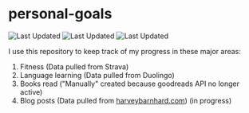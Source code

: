 # personal-goals
![Last Updated](https://img.shields.io/date/1614909036?color=FC4C02&label=Fitness%20Updated&logo=strava)
![Last Updated](https://img.shields.io/date/1614909036?color=7ac70c&label=Language%20Updated&logo=duolingo)
![Last Updated](https://img.shields.io/date/1614909036?color=e9e5cd&label=Books%20Updated&logo=goodreads)

I use this repository to keep track of my progress in these major areas:

1. Fitness (Data pulled from Strava)
2. Language learning (Data pulled from Duolingo)
3. Books read ("Manually" created because goodreads API no longer active)
4. Blog posts (Data pulled from [harveybarnhard.com](https://harveybarnhard.com)) (in progress)
